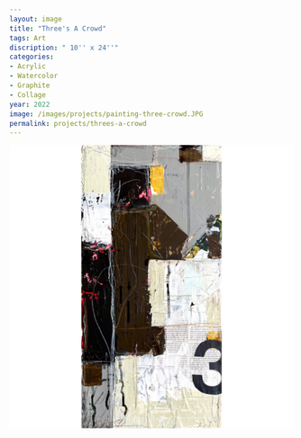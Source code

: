 ```yaml
---
layout: image
title: "Three's A Crowd"
tags: Art
discription: " 10'' x 24''"
categories:
- Acrylic
- Watercolor
- Graphite
- Collage
year: 2022
image: /images/projects/painting-three-crowd.JPG
permalink: projects/threes-a-crowd
---
```


<img src="/images/projects/painting-three-crowd.JPG">
